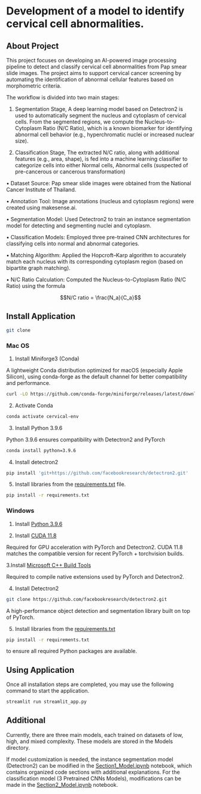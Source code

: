 # Development of a model to identify cervical cell abnormalities.

## About Project

This project focuses on developing an AI-powered image processing pipeline to detect and classify cervical cell abnormalities from Pap smear slide images. The project aims to support cervical cancer screening by automating the identification of abnormal cellular features based on morphometric criteria.

The workflow is divided into two main stages:
    
1. Segmentation Stage,
A deep learning model based on Detectron2 is used to automatically segment the nucleus and cytoplasm of cervical cells. From the segmented regions, we compute the Nucleus-to-Cytoplasm Ratio (N/C Ratio), which is a known biomarker for identifying abnormal cell behavior (e.g., hyperchromatic nuclei or increased nuclear size).
    
2. Classification Stage,
The extracted N/C ratio, along with additional features (e.g., area, shape), is fed into a machine learning classifier to categorize cells into either Normal cells, Abnormal cells (suspected of pre-cancerous or cancerous transformation)

• Dataset Source: Pap smear slide images were obtained from the National Cancer Institute of Thailand.

• Annotation Tool: Image annotations (nucleus and cytoplasm regions) were created using makesense.ai.

• Segmentation Model: Used Detectron2 to train an instance segmentation model for detecting and segmenting nuclei and cytoplasm.

• Classification Models: Employed three pre-trained CNN architectures for classifying cells into normal and abnormal categories.

• Matching Algorithm: Applied the Hopcroft–Karp algorithm to accurately match each nucleus with its corresponding cytoplasm region (based on bipartite graph matching).

• N/C Ratio Calculation: Computed the Nucleus-to-Cytoplasm Ratio (N/C Ratio) using the formula
``` math
N/C  ratio = \frac{N_a}{C_a}
```




## Install Application
``` bash
git clone 
```

### Mac OS
1. Install Miniforge3 (Conda)

A lightweight Conda distribution optimized for macOS (especially Apple Silicon), using conda-forge as the default channel for better compatibility and performance.

``` bash
curl -LO https://github.com/conda-forge/miniforge/releases/latest/download/Miniforge3-MacOSX-arm64.sh
```
2. Activate Conda
``` bash
conda activate cervical-env
```

3. Install Python 3.9.6

Python 3.9.6 ensures compatibility with Detectron2 and PyTorch
``` bash
conda install python=3.9.6
```

4. Install detectron2
``` bash
pip install 'git+https://github.com/facebookresearch/detectron2.git'
```

5. Install libraries from the [requirements.txt]() file.
``` bash
pip install -r requirements.txt
```

### Windows
1. Install [Python 3.9.6](https://www.python.org/downloads/release/python-396/)

2. Install [CUDA 11.8](https://developer.nvidia.com/cuda-11-8-0-download-archive?target_os=Windows&target_arch=x86_64&target_version=11&target_type=exe_network)

Required for GPU acceleration with PyTorch and Detectron2. CUDA 11.8 matches the compatible version for recent PyTorch + torchvision builds.

3.Install [Microsoft C++ Build Tools](https://visualstudio.microsoft.com/visual-cpp-build-tools/)

Required to compile native extensions used by PyTorch and Detectron2. 

4. Install Detectron2
``` bash
git clone https://github.com/facebookresearch/detectron2.git
```

A high-performance object detection and segmentation library built on top of PyTorch.


5. Install libraries from the [requirements.txt]()
``` bash
pip install -r requirements.txt 
``` 
to ensure all required Python packages are available.


## Using Application

Once all installation steps are completed, you may use the following command to start the application.
``` bash
streamlit run streamlit_app.py
```

## Additional
Currently, there are three main models, each trained on datasets of low, high, and mixed complexity. These models are stored in the Models directory.

If model customization is needed, the instance segmentation model (Detectron2) can be modified in the [Section1_Model.ipynb]() notebook, which contains organized code sections with additional explanations. For the classification model (3 Pretrained CNNs Models), modifications can be made in the [Section2_Model.ipynb]() notebook.
